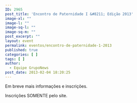 ```yaml
---
ID: 2965
post_title: 'Encontro de Paternidade I &#8211; Edição 2013'
image-xl: ""
image-l: ""
image-sq-l: ""
image-sq-m: ""
post_excerpt: ""
layout: event
permalink: eventos/encontro-de-paternidade-1-2013
published: true
categories: [ ]
tags: [ ]
author:
  - Equipe GrupoNews
post_date: 2013-02-04 18:20:25
---
```

Em breve mais informações e inscrições.

Inscrições SOMENTE pelo site.